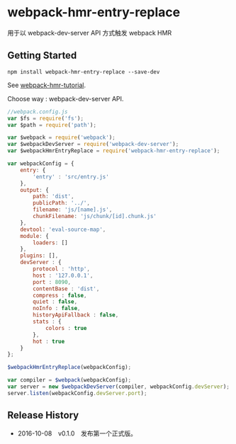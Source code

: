 # webpack-hmr-entry-replace
用于以 webpack-dev-server API 方式触发 webpack HMR

## Getting Started

```shell
npm install webpack-hmr-entry-replace --save-dev
```

See [webpack-hmr-tutorial](http://andrewhfarmer.com/webpack-hmr-tutorial/).

Choose way : webpack-dev-server API.

```js
//webpack.config.js
var $fs = require('fs');
var $path = require('path');

var $webpack = require('webpack');
var $webpackDevServer = require('webpack-dev-server');
var $webpackHmrEntryReplace = require('webpack-hmr-entry-replace');

var webpackConfig = {
	entry: {
		'entry' : 'src/entry.js'
	},
	output: {
		path: 'dist',
		publicPath: '../',
		filename: 'js/[name].js',
		chunkFilename: 'js/chunk/[id].chunk.js'
	},
	devtool: 'eval-source-map',
	module: {
		loaders: []
	},
	plugins: [],
	devServer : {
		protocol : 'http',
		host : '127.0.0.1',
		port : 8090,
		contentBase : 'dist',
		compress : false,
		quiet : false,
		noInfo : false,
		historyApiFallback : false,
		stats : {
			colors : true
		},
		hot : true
	}
};

$webpackHmrEntryReplace(webpackConfig);

var compiler = $webpack(webpackConfig);
var server = new $webpackDevServer(compiler, webpackConfig.devServer);
server.listen(webpackConfig.devServer.port);
```

## Release History

 * 2016-10-08 v0.1.0 发布第一个正式版。




